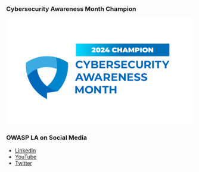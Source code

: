 
### Cybersecurity Awareness Month Champion
  ![Cybersecurity Awareness Month badge](assets/images/2024ChampionBadge-CybersecurityAwarenessMonth.png)

### OWASP LA on Social Media
* [LinkedIn](https://www.linkedin.com/company/owaspla)
* [YouTube](https://www.youtube.com/OWASPLosAngeles)
* [Twitter](https://twitter.com/owaspla)
